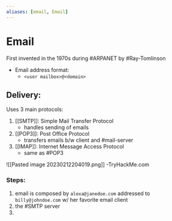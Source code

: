 ```yaml
---
aliases: [email, Email]
---
```


# Email
First invented in the 1970s during #ARPANET by #Ray-Tomlinson
- Email address format:
	- `<user mailbox>@<domain>`

## Delivery:
Uses 3 main protocols:
1. [[SMTP]]: Simple Mail Transfer Protocol
	- handles sending of emails
2. [[POP3]]: Post Office Protocol
	- transfers emails b/w client and #mail-server
1. [[IMAP]]: Internet Message Access Protocol
	- same as #POP3

![[Pasted image 20230212204019.png]]
-TryHackMe.com

### Steps:
1. email is composed by `alexa@janedoe.com` addressed to `billy@johndoe.com` w/ her favorite email client
2. the #SMTP server
3. 